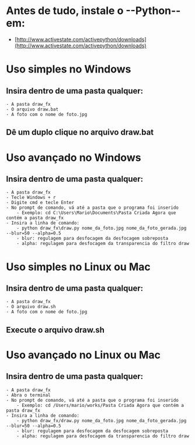 # Antes de tudo, instale o --Python-- em:

- [http://www.activestate.com/activepython/downloads](http://www.activestate.com/activepython/downloads)



# Uso simples no Windows

## Insira dentro de uma pasta qualquer:

    - A pasta draw_fx
    - O arquivo draw.bat
    - A foto com o nome de foto.jpg

## Dê um duplo clique no arquivo draw.bat



# Uso avançado no Windows

## Insira dentro de uma pasta qualquer:

    - A pasta draw_fx
    - Tecle Windows + r
    - Digite cmd e tecle Enter
    - No prompt de comando, vá até a pasta que o programa foi inserido
        - Exemplo: cd C:\Users\Mario\Documents\Pasta Criada Agora que contém a pasta draw_fx
    - Insira a linha de comando:
        - python draw_fx\draw.py nome_da_foto.jpg nome_da_foto_gerada.jpg --blur=50 --alpha=0.5
        - blur: regulagem para desfocagem da desfocagem sobreposta
        - alpha: regulagem para desfocagem da transparencia do filtro draw



# Uso simples no Linux ou Mac

## Insira dentro de uma pasta qualquer:

    - A pasta draw_fx
    - O arquivo draw.sh
    - A foto com o nome de foto.jpg

## Execute o arquivo draw.sh



# Uso avançado no Linux ou Mac

## Insira dentro de uma pasta qualquer:

    - A pasta draw_fx
    - Abra o terminal
    - No prompt de comando, vá até a pasta que o programa foi inserido
        - Exemplo: cd /Users/mario/works/Pasta Criada Agora que contém a pasta draw_fx
    - Insira a linha de comando:
        - python draw_fx/draw.py nome_da_foto.jpg nome_da_foto_gerada.jpg --blur=50 --alpha=0.5
        - blur: regulagem para desfocagem da desfocagem sobreposta
        - alpha: regulagem para desfocagem da transparencia do filtro draw
